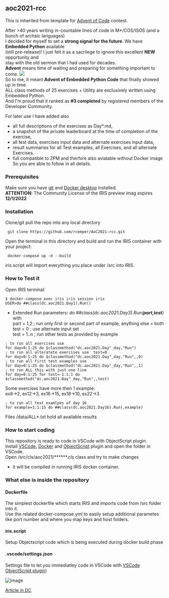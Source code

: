 ## aoc2021-rcc
This is inherited from template for [Advent of Code](https://adventofcode.com/) contest.

After >40 years writing in-countable lines of code in M*/COS/ISOS (and a bunch of archaic languages)   
I decided for myself to set a **strong signal for the future**. We have **Embedded Python** available   
(still pre-release)! I just felt it as a sacrilege to ignore this excellent **NEW** opportunity and    
stay with the old sermon that I had used for decades.  
**Advent** means time of waiting and preparing for something important to come.  ![](https://raw.githubusercontent.com/rcemper/ZPretty/master/1star.png)     
So to me, it meant **Advent of Embedded Python Code** that finally showed up in time.  
ALL class methods of 25 exercises + Utility are exclusively written using Embedded Python.     
And I'm proud that it ranked as **#3 completed** by registered members of the Developer Community.        

For later use I have added also 
- all full descriptions of the exercises as Day*.md,  
- a snapshot of the private leaderboard at the time of completion of the exercise,
- all test data, exercises input data and alternate exercises input data,         
- result summaries for all Test examples, all Exercises, and all alternate Exercises.
- full compatible to ZPM and therfore also avialable without Docker image    
So you are able to follow in all details.

### Prerequisites
Make sure you have [git](https://git-scm.com/book/en/v2/Getting-Started-Installing-Git) and [Docker desktop](https://www.docker.com/products/docker-desktop) installed.   
**ATTENTION:** The Community License of the IRIS preview imag expires **12/1/2022**   

### Installation 
Clone/git pull the repo into any local directory
```
 git clone https://github.com/rcemper/AoC2021-rcc.git
```
Open the terminal in this directory and build and run the IRIS container with your project:
```
 docker-compose up -d --build
```
iris.script will import everything you place under /src into IRIS.

### How to Test it
Open IRIS terminal:
```
$ docker-compose exec iris iris session iris
USER>do ##class(dc.aoc2021.Day1).Run()
```
- Extended Run parameters:  _do ##class(dc.aoc2021.Day3).Run(**part,test**)_ with    
part =  1,2 ; run only first or second part of example, anything else = both    
test = 0 ; use alternate input set     
test = 1..n ; run other tests as provided by example 
````
; to run all exercises use
for day=0:1:25 do $classmethod("dc.aoc2021.Day"_day,"Run")
; to run all alteratete exercises use  test=0
for day=0:1:25 do $classmethod("dc.aoc2021.Day"_day,"Run",,0)
; to run all first test examples use
for day=0:1:25 do $classmethod("dc.aoc2021.Day"_day,"Run",,1)
; to run ALL this with just one line
for day=0:1:25 for test=-1:1:1 do $classmethod("dc.aoc2021.Day"_day,"Run",,test)
````
Some exercises have more then 1 example:   
ex8->2, ex12->3, ex16->15, ex18->10, ex22->3 
````
; to run all test examlpes of day 16
for example=1:1:15 do ##class(dc.aoc2021.Day16).Run(,example)
````
Files <repo>/data/ALL*.txt hold all available results

### How to start coding
This repository is ready to code in VSCode with ObjectScript plugin.       
Install [VSCode](https://code.visualstudio.com/), [Docker](https://marketplace.visualstudio.com/items?itemName=ms-azuretools.vscode-docker) and [ObjectScript](https://marketplace.visualstudio.com/items?itemName=daimor.vscode-objectscript) plugin and open the folder in VSCode.    
Open /src/cls/aoc2021/******.cls class and try to make changes      
- it will be compiled in running IRIS docker container.    
### What else is inside the repository
#### Dockerfile
The simplest dockerfile which starts IRIS and imports code from /src folder into it.      
Use the related docker-compose.yml to easily setup additional parametes     
like port number and where you map keys and host folders.
#### iris.script
Setup Objectscript code which is being executed during docker build phase
#### .vscode/settings.json
Settings file to let you immediatley code in VSCode with [VSCode ObjectScript plugin](https://marketplace.visualstudio.com/items?itemName=daimor.vscode-objectscript))

![image](https://user-images.githubusercontent.com/31236645/147001566-b6005e88-9fae-42ab-9656-b4b9ea40a375.png)

[Article in DC](https://community.intersystems.com/post/aoc2021-rcc)
